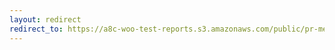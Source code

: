 ```yaml
---
layout: redirect
redirect_to: https://a8c-woo-test-reports.s3.amazonaws.com/public/pr-merge/41007/api/index.html
---
```

